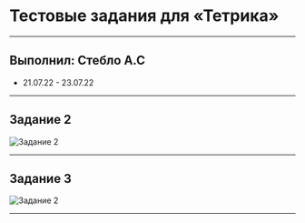 # Тестовые задания для «Тетрика»
____
## Выполнил: Стебло А.С
- 21.07.22 - 23.07.22
____
## Задание 2
![Задание 2](https://github.com/Facassanxt/Tetrika_Test/blob/main/screenshots/2.png)
____
## Задание 3
![Задание 2](https://github.com/Facassanxt/Tetrika_Test/blob/main/screenshots/3.png)
____
